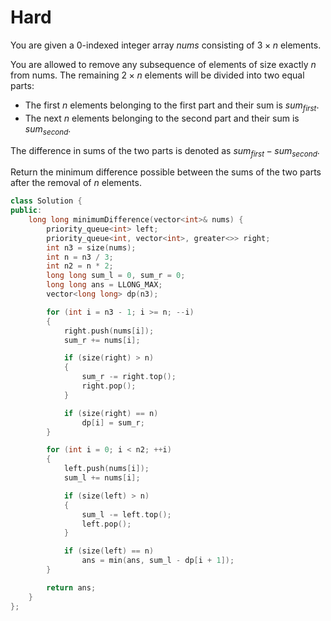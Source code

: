 # Hard

You are given a 0-indexed integer array $nums$ consisting of $3 \times n$ elements.

You are allowed to remove any subsequence of elements of size exactly $n$ from nums. The remaining $2 \times n$ elements will be divided into two equal parts:

- The first $n$ elements belonging to the first part and their sum is $sum_{first}$.
- The next $n$ elements belonging to the second part and their sum is $sum_{second}$.

The difference in sums of the two parts is denoted as $sum_{first} - sum_{second}$.

Return the minimum difference possible between the sums of the two parts after the removal of $n$ elements.

```cpp
class Solution {
public:
    long long minimumDifference(vector<int>& nums) {
        priority_queue<int> left;
        priority_queue<int, vector<int>, greater<>> right;
        int n3 = size(nums);
        int n = n3 / 3;
        int n2 = n * 2;
        long long sum_l = 0, sum_r = 0;
        long long ans = LLONG_MAX;
        vector<long long> dp(n3);

        for (int i = n3 - 1; i >= n; --i)
        {
            right.push(nums[i]);
            sum_r += nums[i];

            if (size(right) > n)
            {
                sum_r -= right.top();
                right.pop();
            }

            if (size(right) == n)
                dp[i] = sum_r;
        }

        for (int i = 0; i < n2; ++i)
        {
            left.push(nums[i]);
            sum_l += nums[i];

            if (size(left) > n)
            {
                sum_l -= left.top();
                left.pop();
            }

            if (size(left) == n)
                ans = min(ans, sum_l - dp[i + 1]);
        }

        return ans;
    }
};
```
